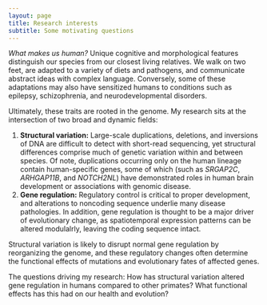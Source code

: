 ```yaml
---
layout: page
title: Research interests
subtitle: Some motivating questions
---
```


*What makes us human?* Unique cognitive and morphological features distinguish our species from our closest living relatives. We walk on two feet, are adapted to a variety of diets and pathogens, and communicate abstract ideas with complex language. Conversely, some of these adaptations may also have sensitized humans to conditions such as epilepsy, schizophrenia, and neurodevelopmental disorders.

Ultimately, these traits are rooted in the genome. My research sits at the intersection of two broad and dynamic fields:
1. **Structural variation:** Large-scale duplications, deletions, and inversions of DNA are difficult to detect with short-read sequencing, yet structural differences comprise much of genetic variation within and between species. Of note, duplications occurring only on the human lineage contain human-specific genes, some of which (such as *SRGAP2C*, *ARHGAP11B*, and *NOTCH2NL*) have demonstrated roles in human brain development or associations with genomic disease.
2. **Gene regulation:** Regulatory control is critical to proper development, and alterations to noncoding sequence underlie many disease pathologies. In addition, gene regulation is thought to be a major driver of evolutionary change, as spatiotemporal expression patterns can be altered modulalrly, leaving the coding sequence intact.

Structural variation is likely to disrupt normal gene regulation by reorganizing the genome, and these regulatory changes often determine the functional effects of mutations and evolutionary fates of affected genes.

The questions driving my research: How has structural variation altered gene regulation in humans compared to other primates? What functional effects has this had on our health and evolution?
